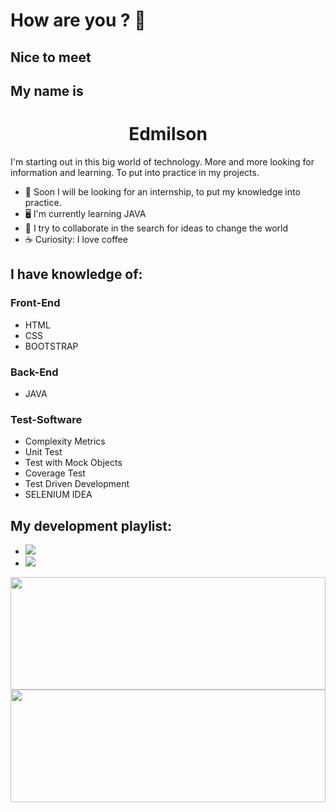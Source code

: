 <h1>How are you ?  👋</h1>
<h2>Nice to meet</h2>
<h2>My name is </h2>
<h1 align="center">Edmilson</h1>

<p>I'm starting out in this big world of technology. More and more looking for information and learning. To put into practice in my projects.</p>


- 💼 Soon I will be looking for an internship, to put my knowledge into practice.
- 🖥️ I'm currently learning JAVA
- 👯 I try to collaborate in the search for ideas to change the world
- ☕ Curiosity: I love coffee 
<h2>I have knowledge of:</h2>
<h3>Front-End</h3>
    <ul>
        <li>HTML</li>
        <li>CSS</li>
        <li>BOOTSTRAP</li>
    </ul>

    
<h3>Back-End</h3>
        <ul>
        <li>JAVA</li>      
        </ul>
    
<h3>Test-Software</h3>
        <ul>
        <li>Complexity Metrics</li>
        <li>Unit Test</li>
        <li>Test with Mock Objects</li>
        <li>Coverage Test</li>
        <li>Test Driven Development</li>
        <li>SELENIUM IDEA</li>
        </ul>
    
<h3></h3>

<h2>My development playlist:</h2>
<ul>
    <li><a href="https://youtube.com/playlist?list=PLfN1nOyiSyETLzEuhzdVpnKVR7rn_pVqm"><img src="https://img.shields.io/badge/YouTube-FF0000?style=for-the-badge&logo=youtube&logoColor=white"></a></li>
    <li><a href="https://open.spotify.com/user/w2phhj50jipohzn1l6wnqi69g?si=c08272f568f341c8"><img src="https://img.shields.io/badge/Spotify-1ED760?&style=for-the-badge&logo=spotify&logoColor=white"></a></li>
</ul>


<!--
**3DD1/3DD1** is a ✨ _special_ ✨ repository because its `README.md` (this file) appears on your GitHub profile.

Here are some ideas to get you started:

- 🔭 I’m currently working on ...
- 🌱 I’m currently learning ...
- 👯 I’m looking to collaborate on ...
- 🤔 I’m looking for help with ...
- 💬 Ask me about ...
- 📫 How to reach me: ...
- 😄 Pronouns: ...
- ⚡ Fun fact: ...
-->

<img width="100%" height="180px" src="https://github-readme-stats.vercel.app/api?username=3DD1&show_icons=true&theme=midnight-purple">
<img  width="100%" height="180px" src="https://github-readme-stats.vercel.app/api/top-langs/?username=3DD1&layout=compact&theme=midnight-purple)](https://github.com/anuraghazra/github-readme-stats">



